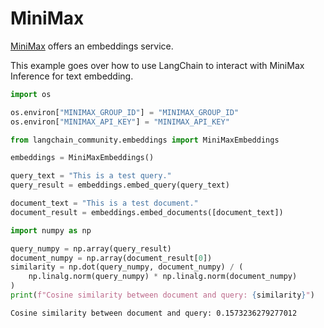 # MiniMax

[MiniMax](https://api.minimax.chat/document/guides/embeddings?id=6464722084cdc277dfaa966a) offers an embeddings service.

This example goes over how to use LangChain to interact with MiniMax Inference for text embedding.


```python
import os

os.environ["MINIMAX_GROUP_ID"] = "MINIMAX_GROUP_ID"
os.environ["MINIMAX_API_KEY"] = "MINIMAX_API_KEY"
```


```python
from langchain_community.embeddings import MiniMaxEmbeddings
```


```python
embeddings = MiniMaxEmbeddings()
```


```python
query_text = "This is a test query."
query_result = embeddings.embed_query(query_text)
```


```python
document_text = "This is a test document."
document_result = embeddings.embed_documents([document_text])
```


```python
import numpy as np

query_numpy = np.array(query_result)
document_numpy = np.array(document_result[0])
similarity = np.dot(query_numpy, document_numpy) / (
    np.linalg.norm(query_numpy) * np.linalg.norm(document_numpy)
)
print(f"Cosine similarity between document and query: {similarity}")
```
```output
Cosine similarity between document and query: 0.1573236279277012
```

```python

```
